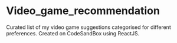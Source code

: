 # Video_game_recommendation
 Curated list of my video game suggestions categorised for different preferences. Created on CodeSandBox using ReactJS.
